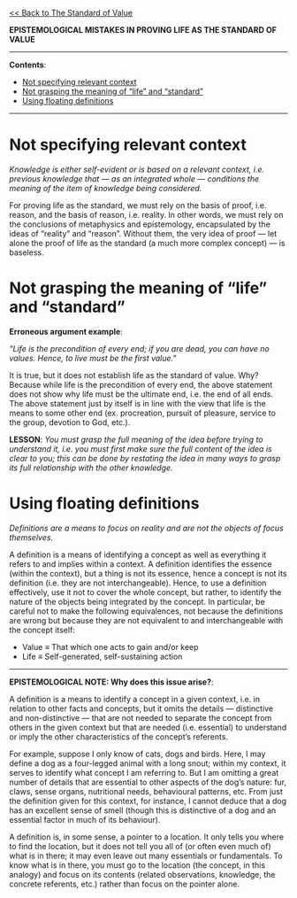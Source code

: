 [<< Back to The Standard of Value](https://pranigopu.github.io/philosophy/ethics/1-standard-of-value.html)

**EPISTEMOLOGICAL MISTAKES IN PROVING LIFE AS THE STANDARD OF VALUE**

---

**Contents**:
- [Not specifying relevant context](#not-specifying-relevant-context)
- [Not grasping the meaning of “life” and “standard”](#not-grasping-the-meaning-of-life-and-standard)
- [Using floating definitions](#using-floating-definitions)

---

# Not specifying relevant context
_Knowledge is either self-evident or is based on a relevant context, i.e. previous knowledge that — as an integrated whole — conditions the meaning of the item of knowledge being considered._

For proving life as the standard, we must rely on the basis of proof, i.e. reason, and the basis of reason, i.e. reality. In other words, we must rely on the conclusions of metaphysics and epistemology, encapsulated by the ideas of “reality” and “reason”. Without them, the very idea of proof — let alone the proof of life as the standard (a much more complex concept) — is baseless.

# Not grasping the meaning of “life” and “standard”
**Erroneous argument example**:

_"Life is the precondition of every end; if you are dead, you can have no values. Hence, to live must be the first value."_

It is true, but it does not establish life as the standard of value. Why? Because while life is the precondition of every end, the above statement does not show why life must be the ultimate end, i.e. the end of all ends. The above statement just by itself is in line with the view that life is the means to some other end (ex. procreation, pursuit of pleasure, service to the group, devotion to God, etc.).

**LESSON**: _You must grasp the full meaning of the idea before trying to understand it, i.e. you must first make sure the full content of the idea is clear to you; this can be done by restating the idea in many ways to grasp its full relationship with the other knowledge._

# Using floating definitions
_Definitions are a means to focus on reality and are not the objects of focus themselves._

A definition is a means of identifying a concept as well as everything it refers to and implies within a context. A definition identifies the essence (within the context), but a thing is not its essence, hence a concept is not its definition (i.e. they are not interchangeable). Hence, to use a definition effectively, use it not to cover the whole concept, but rather, to identify the nature of the objects being integrated by the concept. In particular, be careful not to make the following equivalences, not because the definitions are wrong but because they are not equivalent to and interchangeable with the concept itself:

- Value ≡ That which one acts to gain and/or keep
- Life ≡ Self-generated, self-sustaining action

---

**EPISTEMOLOGICAL NOTE: Why does this issue arise?**:

A definition is a means to identify a concept in a given context, i.e. in relation to other facts and concepts, but it omits the details — distinctive and non-distinctive — that are not needed to separate the concept from others in the given context but that are needed (i.e. essential) to understand or imply the other characteristics of the concept’s referents.

For example, suppose I only know of cats, dogs and birds. Here, I may define a dog as a four-legged animal with a long snout; within my context, it serves to identify what concept I am referring to. But I am omitting a great number of details that are essential to other aspects of the dog’s nature: fur, claws, sense organs, nutritional needs, behavioural patterns, etc. From just the definition given for this context, for instance, I cannot deduce that a dog has an excellent sense of smell (though this is distinctive of a dog and an essential factor in much of its behaviour).

A definition is, in some sense, a pointer to a location. It only tells you where to find the location, but it does not tell you all of (or often even much of) what is in there; it may even leave out many essentials or fundamentals. To know what is in there, you must go to the location (the concept, in this analogy) and focus on its contents (related observations, knowledge, the concrete referents, etc.) rather than focus on the pointer alone.